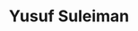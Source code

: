 ---
title: Yusuf Suleiman
organization: Catholic Relief Services
talk: "Mapping for Malaria Elimination"
---